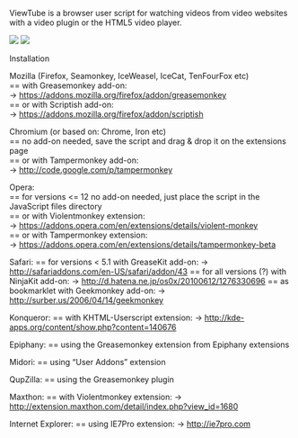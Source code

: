 
ViewTube is a browser user script for watching videos from video websites with a video plugin or the HTML5 video player.

![](https://raw.github.com/sebaro/ViewTube/master/screenshot.png)
![](https://raw.github.com/sebaro/ViewTube/master/screenshot2.png)

Installation

Mozilla (Firefox, Seamonkey, IceWeasel, IceCat, TenFourFox etc)  
== with Greasemonkey add-on:  
-> https://addons.mozilla.org/firefox/addon/greasemonkey  
== or with Scriptish add-on:  
-> https://addons.mozilla.org/firefox/addon/scriptish  

Chromium (or based on: Chrome, Iron etc)  
== no add-on needed, save the script and drag & drop it on the extensions page  
== or with Tampermonkey add-on:  
-> http://code.google.com/p/tampermonkey  

Opera:  
== for versions <= 12 no add-on needed, just place the script in the JavaScript files directory  
== or with Violentmonkey extension:  
-> https://addons.opera.com/en/extensions/details/violent-monkey  
== or with Tampermonkey extension:  
-> https://addons.opera.com/en/extensions/details/tampermonkey-beta  

Safari: 
== for versions < 5.1 with GreaseKit add-on:
-> http://safariaddons.com/en-US/safari/addon/43
== for all versions (?) with NinjaKit add-on:
-> http://d.hatena.ne.jp/os0x/20100612/1276330696
== as bookmarklet with Geekmonkey add-on:
-> http://surber.us/2006/04/14/geekmonkey

Konqueror:
== with KHTML-Userscript extension:
-> http://kde-apps.org/content/show.php?content=140676

Epiphany:
== using the Greasemonkey extension from Epiphany extensions

Midori:
== using “User Addons” extension

QupZilla:
== using the Greasemonkey plugin

Maxthon:
== with Violentmonkey extension:
-> http://extension.maxthon.com/detail/index.php?view_id=1680

Internet Explorer:
== using IE7Pro extension:
-> http://ie7pro.com
